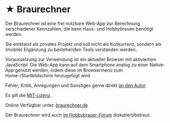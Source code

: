# ★ Braurechner
Der Braurechner ist eine frei nutzbare Web-App zur Berechnung verschiedener Kennzahlen, die beim Haus- und Hobbybrauen benötigt werden.

Sie entstand als privates Projekt und soll nicht als Konkurrenz, sondern als (mobile) Ergänzung zu bestehenden Tools verstanden werden.

Voraussetzung zur Verwendung ist ein aktueller Browser mit aktiviertem JavaScript.
Die Web-App kann auf dem Smartphone analog zu einer Native-App genutzt werden, indem diese im Browsermenü zum Home-/Startbildschirm hinzugefügt wird.

Fehler, Kritik, Anregungen und Sonstiges gerne direkt [an den Autor](http://thorsten-schleppi.de/).

Es gilt die [MIT-Lizenz](http://de.wikipedia.org/wiki/MIT-Lizenz).

Online Verfügbar unter: [braurechner.de](http://braurechner.de/)

Der Braurechner wird auch [im Hobbybrauer-Forum](http://hobbybrauer.de/forum/viewtopic.php?t=3264) diskutiert/betreut.
